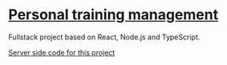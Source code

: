 # [Personal training management](https://github.com/rafallabisz/personal-training-management-client/blob/master/README.md)

Fullstack project based on React, Node.js and TypeScript. 

[Server side code for this project](https://github.com/rafallabisz/personal-training-management-server)
